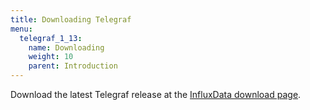 ```yaml
---
title: Downloading Telegraf
menu:
  telegraf_1_13:
    name: Downloading
    weight: 10
    parent: Introduction
---
```




Download the latest Telegraf release at the [InfluxData download page](https://portal.influxdata.com/downloads).

